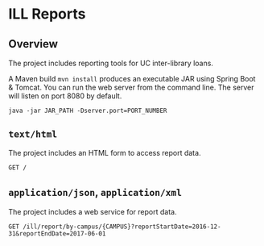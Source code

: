 # ILL Reports

## Overview

The project includes reporting tools for UC inter-library loans.

A Maven build `mvn install` produces an executable JAR using Spring Boot & Tomcat.
You can run the web server from the command line.
The server will listen on port 8080 by default.

    java -jar JAR_PATH -Dserver.port=PORT_NUMBER

## `text/html`

The project includes an HTML form to access report data.

    GET /

## `application/json`, `application/xml`

The project includes a web service for report data.

    GET /ill/report/by-campus/{CAMPUS}?reportStartDate=2016-12-31&reportEndDate=2017-06-01